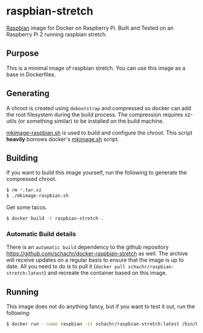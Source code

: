 raspbian-stretch
===================

[Raspbian](http://www.raspbian.org/) image for Docker on Raspberry Pi.
Built and Tested on an Raspberry Pi 2 running raspbian stretch.

Purpose
-------

This is a minimal image of raspbian stretch. You can use this image as
a base in Dockerfiles.

Generating
----------

A chroot is created using `debootstrap` and compressed so docker can
add the root filesystem during the build process. The compression
requires xz-utils (or something similar) to be installed on the build
machine.

[mkimage-raspbian.sh](https://github.com/schachr/docker-raspbian-stretch/blob/master/mkimage-raspbian.sh)
is used to build and configure the chroot. This script **heavily**
borrows docker's
[mkimage.sh](https://github.com/docker/docker/blob/master/contrib/mkimage.sh)
script.

Building
--------

If you want to build this image yourself, run the following to
generate the compressed chroot.

```bash
$ rm *.tar.xz
$ ./mkimage-raspbian.sh
```

Get some tacos.

```bash
$ docker build -t raspbian-stretch .
```

### Automatic Build details

There is an `automatic build` dependency to the github repository
https://github.com/schachr/docker-raspbian-stretch as well. The
archive will receive updates on a regular basis to ensure that the
image is up to date.  All you need to do is to pull it (`docker pull
schachr/raspbian-stretch:latest`) and recreate the container based on
this image.

Running
-------

This image does not do anything fancy, but if you want to test it out,
run the following:

```bash
$ docker run --name raspbian -it schachr/raspbian-stretch:latest /bin/bash
```
